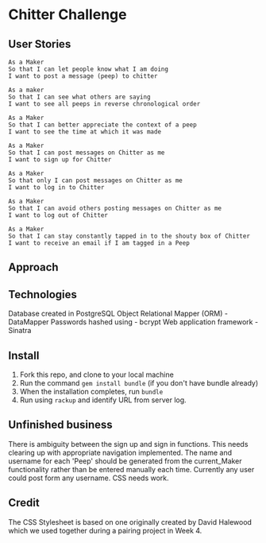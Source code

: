 Chitter Challenge
==================
 User Stories
 --------
```
As a Maker
So that I can let people know what I am doing  
I want to post a message (peep) to chitter

As a maker
So that I can see what others are saying  
I want to see all peeps in reverse chronological order

As a Maker
So that I can better appreciate the context of a peep
I want to see the time at which it was made

As a Maker
So that I can post messages on Chitter as me
I want to sign up for Chitter

As a Maker
So that only I can post messages on Chitter as me
I want to log in to Chitter

As a Maker
So that I can avoid others posting messages on Chitter as me
I want to log out of Chitter

As a Maker
So that I can stay constantly tapped in to the shouty box of Chitter
I want to receive an email if I am tagged in a Peep
```
 Approach
 --------

 Technologies
 --------
 Database created in PostgreSQL
 Object Relational Mapper (ORM) - DataMapper
 Passwords hashed using - bcrypt
 Web application framework - Sinatra

 Install
 -------

 1. Fork this repo, and clone to your local machine
 2. Run the command `gem install bundle` (if you don't have bundle already)
 3. When the installation completes, run `bundle`
 4. Run using `rackup` and identify URL from server log.

 Unfinished business
 --------
There is ambiguity between the sign up and sign in functions. This needs clearing up with appropriate navigation implemented.
The name and username for each 'Peep' should be generated from the current_Maker functionality rather than be entered manually each time. Currently any user could post form any username.
CSS needs work.

Credit
--------

The CSS Stylesheet is based on one originally created by David Halewood which we used together during a pairing project in Week 4.
